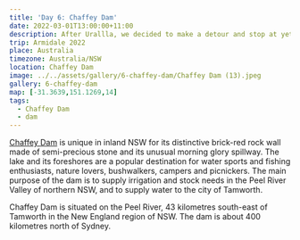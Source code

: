 ```yaml
---
title: 'Day 6: Chaffey Dam'
date: 2022-03-01T13:00:00+11:00
description: After Urallla, we decided to make a detour and stop at yet another dam.
trip: Armidale 2022
place: Australia
timezone: Australia/NSW
location: Chaffey Dam
image: ../../assets/gallery/6-chaffey-dam/Chaffey Dam (13).jpeg
gallery: 6-chaffey-dam
map: [-31.3639,151.1269,14]
tags:
  - Chaffey Dam
  - dam
---
```

[Chaffey Dam](https://www.waternsw.com.au/nsw-dams/regional-nsw-dams/chaffey-dam) is unique in inland NSW for its distinctive brick-red rock wall made of semi-precious stone and its unusual morning glory spillway. The lake and its foreshores are a popular destination for water sports and fishing enthusiasts, nature lovers, bushwalkers, campers and picnickers. The main purpose of the dam is to supply irrigation and stock needs in the Peel River Valley of northern NSW, and to supply water to the city of Tamworth.

Chaffey Dam is situated on the Peel River, 43 kilometres south-east of Tamworth in the New England region of NSW. The dam is about 400 kilometres north of Sydney.
